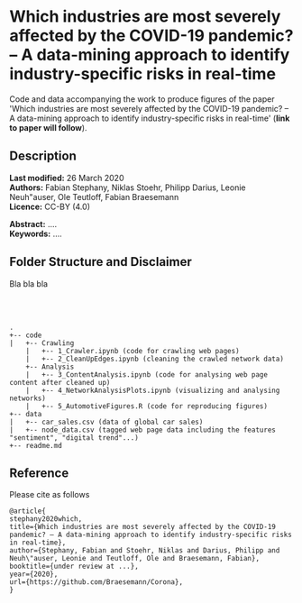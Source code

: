 # Which industries are most severely affected by the COVID-19 pandemic? – A data-mining approach to identify industry-specific risks in real-time

Code and data accompanying the work to produce figures of the paper 'Which industries are most severely affected by the COVID-19 pandemic? – A data-mining approach to identify industry-specific risks in real-time' (**link to paper will follow**). 

## Description
**Last modified:** 26 March 2020 <br>
**Authors:** Fabian Stephany, Niklas Stoehr, Philipp Darius, Leonie Neuh\"auser, Ole Teutloff, Fabian Braesemann<br>
**Licence:** CC-BY (4.0)

**Abstract:** .... <br>
**Keywords:** ....


## Folder Structure and Disclaimer
Bla bla bla

<br> <br> 

```
.
+-- code
|   +-- Crawling
    |   +-- 1_Crawler.ipynb (code for crawling web pages)
    |   +-- 2_CleanUpEdges.ipynb (cleaning the crawled network data)
    +-- Analysis
    |   +-- 3_ContentAnalysis.ipynb (code for analysing web page content after cleaned up)
    |   +-- 4_NetworkAnalysisPlots.ipynb (visualizing and analysing networks)
    |   +-- 5_AutomotiveFigures.R (code for reproducing figures)
+-- data
|   +-- car_sales.csv (data of global car sales)
|   +-- node_data.csv (tagged web page data including the features "sentiment", "digital trend"...)
+-- readme.md
```

## Reference
Please cite as follows 

```
@article{
stephany2020which,
title={Which industries are most severely affected by the COVID-19 pandemic? – A data-mining approach to identify industry-specific risks in real-time},
author={Stephany, Fabian and Stoehr, Niklas and Darius, Philipp and Neuh\"auser, Leonie and Teutloff, Ole and Braesemann, Fabian},
booktitle={under review at ...},
year={2020},
url={https://github.com/Braesemann/Corona},
}
```




